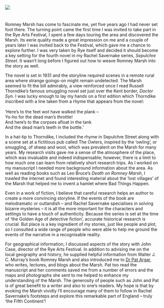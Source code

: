 <a href="https://www.kent-maps.online"><img src="https://kent-map.github.io/mdpress/juncture/ve-button.png"></a>
<param ve-config title="Romney Marsh and Sepulchre Street" author="Martin Edwards" layout="vtl" banner="https://upload.wikimedia.org/wikipedia/commons/9/98/Harold_Gilman_-_Romney_Marsh_-_B1975.4.329_-_Yale_Center_for_British_Art.jpg">

<param ve-entity eid="Q1506093" aliases="Romney Marsh">

#

Romney Marsh has come to fascinate me, yet five years ago I had never set foot there. The turning point came the first time I was invited to take part in the Rye Arts Festival, I spent a few days touring the area and discovered the Marsh. Its eerie quality made a great impression on me and a couple of years later I was invited back to the Festival, which gave me a chance to explore further. I was very taken by Rye itself and decided it should become a key setting for the fourth novel in my Rachel Savernake series, _Sepulchre Street_. It wasn’t long before I figured out how to weave Romney Marsh into the story as well.
<param ve-image url="https://upload.wikimedia.org/wikipedia/commons/thumb/7/7f/Hay_bales%2C_Romney_Marsh.jpg/1280px-Hay_bales%2C_Romney_Marsh.jpg" label="Romney Marsh, Hay bales" attribution="Poliphilo, CC0, via Wikimedia Commons">

The novel is set in 1931 and the storyline required scenes in a remote rural area where strange goings-on might remain undetected. The Marsh seemed to fit the bill admirably, a view reinforced once I read Russell Thorndike’s famous smuggling novel set just over the Kent border, _Doctor Syn_. I was lucky enough to lay my hands on a first edition which Thorndike inscribed with a line taken from a rhyme that appears from the novel:
<br><br>
‘Here’s to the feet wot have walked the plank –   
Yo-ho for the dead man’s throttle!   
And here’s to the corpses afloat in the tank   
And the dead man’s teeth in the bottle.’   
<param ve-image url="https://upload.wikimedia.org/wikipedia/commons/7/76/Doctor_Syn_1915_Doubleday_cover.png" label="Doctor Syn, 1915" attribution="Russell Thorndyke, published by Doubleday, Page & Company">

In a hat-tip to Thorndike, I included the rhyme in Sepulchre Street along with a scene set at a fictitious pub called The Owlers, inspired by the ‘owling’, or smuggling, of sheep and wool, which was prevalent on the Marsh for many years. My research visits gave me a sense of the atmosphere of the place, which was invaluable and indeed indispensable; however, there is a limit to how much one can learn from relatively short research trips. As I worked on my manuscript I needed more background information about the area. As well as reading books such as Leo Bruce’s _Death on Romney Marsh_, I trawled the internet and found interesting material about the ‘lost villages’ of the Marsh that helped me to invent a hamlet where Bad Things Happen.
<param ve-image url="https://upload.wikimedia.org/wikipedia/commons/3/30/Sheep_on_Romney_Marsh_-_geograph.org.uk_-_2626976.jpg" label="Sheep on Romney Marsh" attribution="Julian P Guffogg via Wikimedia Commons" license="CC BY-SA 2.0">

Even in a work of fiction, I believe that careful research helps an author to create a more convincing storyline. If the events of the book are melodramatic or outlandish – and Rachel Savernake specialises in solving bizarre mysteries – it is all the more important for the characters and settings to have a touch of authenticity. Because the series is set at the time of ‘the Golden Age of detective fiction’, accurate historical research is crucial. But place is a key ingredient of my stories, just like people and plot, so I consulted a wide range of people who were able to help me ground the events of the narrative in a recognisable reality.
<param ve-image url="https://upload.wikimedia.org/wikipedia/commons/e/ef/Fairfield_Church%2C_Romney_Marsh_-_geograph.org.uk_-_228870.jpg" label="Fairfield Church, Romney Marsh" attribution="Stephen Nunney" license="CC BY-SA 2.0">

For geographical information, I discussed aspects of the story with John Case, director of the Rye Arts Festival. In addition to advising me on the local geography and history, he supplied helpful information from Walter J. C. Murray’s book Romney Marsh and also introduced me to [Dr Pat Argar](/dickens/great-expectations-comports), who writes, lectures, and blogs about the Marsh. Pat too read the manuscript and her comments saved me from a number of errors and the maps and photographs she sent to me helped to enhance my understanding of the Marsh. The generosity of people such as John and Pat is of great benefit to a writer and also to one’s readers. My hope is that by evoking the Marsh vividly I’ll encourage many of them to follow in Rachel Savernake’s footsteps and explore this remarkable part of England – truly ‘the Fifth Continent’!
<param ve-image url="https://upload.wikimedia.org/wikipedia/commons/9/9f/Engine_Sewer%2C_Romney_Marsh_-_geograph.org.uk_-_4056747.jpg" label="Engine Sewer, Romney Marsh" attribution="Marathon via Wikimedia Commons" license="CC BY-SA 2.0">
